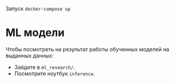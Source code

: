 Запуск
`docker-compose up`


# ML модели
Чтобы посмотреть на результат работы обученных моделей на выданных данных:
- Зайдите в `ml_research/`.
- Посмотрите ноутбук `inference`.
